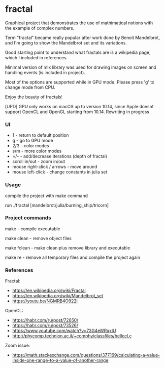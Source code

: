 # fractal

Graphical project that demonstrates the use of mathimatical notions with the example of complex numbers.

Term "fractal" became really popular after work done by Benoit Mandelbrot, and I'm going to show the Mandelbrot set and its variations.

Good starting point to understand what fractals are is a wikipedia page, which I included in references.

Minimal version of mlx library was used for drawing images on screen and handling events (is included in project).

Most of the options are supported while in GPU mode. Please press 'g' to change mode from CPU.

Enjoy the beauty of fractals!

[UPD] GPU only works on macOS up to version 10.14, since Apple doesnt support OpenCL and OpenGL starting from 10.14. Rewriting in progress

### UI

- 1 - return to default position
- g - go to GPU mode
- 2/3 - color modes
- s/m - more color modes
- =/- - add/decrease iterations (depth of fractal)
- scroll in/out - zoom in/out
- mouse right-click / arrows - move around
- mouse left-click - change constants in julia set

### Usage

compile the project with make command

run ./fractal [mandelbrot/julia/burning_ship/tricorn]

### Project commands

make - compile executable

make clean - remove object files

make fclean - make clean plus remove library and executable

make re - remove all temporary files and compile the project again

### References

Fractal:

- https://en.wikipedia.org/wiki/Fractal
- https://en.wikipedia.org/wiki/Mandelbrot_set
- https://youtu.be/NGMRB4O922I

OpenCL:

- https://habr.com/ru/post/72650/
- https://habr.com/ru/post/73526/
- https://www.youtube.com/watch?v=73G4eWRqxlU
- http://phycomp.technion.ac.il/~comphy/classfiles/hellocl.c

Zoom issue:

- https://math.stackexchange.com/questions/377169/calculating-a-value-inside-one-range-to-a-value-of-another-range
